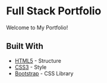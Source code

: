 # Full Stack Portfolio

Welcome to My Portfolio! 


## Built With

* [HTML5](https://html.com/) - Structure
* [CSS3](https://css-tricks.com/) - Style
* [Bootstrap](https://getbootstrap.com/) - CSS Library

